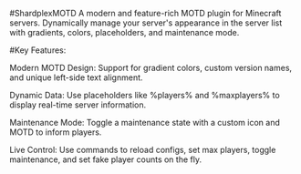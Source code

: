 #ShardplexMOTD
A modern and feature-rich MOTD plugin for Minecraft servers. Dynamically manage your server's appearance in the server list with gradients, colors, placeholders, and maintenance mode.

#Key Features:

Modern MOTD Design: Support for gradient colors, custom version names, and unique left-side text alignment.

Dynamic Data: Use placeholders like %players% and %maxplayers% to display real-time server information.

Maintenance Mode: Toggle a maintenance state with a custom icon and MOTD to inform players.

Live Control: Use commands to reload configs, set max players, toggle maintenance, and set fake player counts on the fly.
